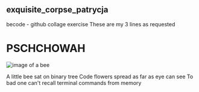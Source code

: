 ## exquisite_corpse_patrycja
becode - github collage exercise
These are my 3
lines 
as requested

# **PSCHCHOWAH**

![image of a bee](https://media.istockphoto.com/id/888100500/vector/engraving-illustration-of-honey-bee.jpg?s=612x612&w=0&k=20&c=HmjIXOcsxc9nd8KIGS5y91cVz-4q5WwveahfyPRykOE=)

A little bee sat on binary tree
Code flowers spread as far as eye can see
To bad one can't recall terminal commands from memory
